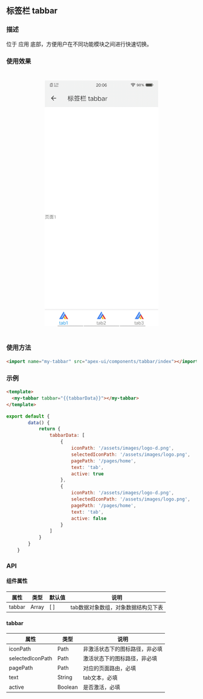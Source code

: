 ## 标签栏 tabbar

### 描述

位于 应用 底部，方便用户在不同功能模块之间进行快速切换。

### 使用效果
<div style="text-align: center;margin: 40px;"><img src="../assets/tabbar.jpg" style="width:300px" /></div>

### 使用方法

```html
<import name="my-tabbar" src="apex-ui/components/tabbar/index"></import>
```


### 示例

```html
<template>
  <my-tabbar tabbar="{{tabbarData}}"></my-tabbar>
</template>
```

```js
export default {
        data() {
            return {
                tabbarData: [
                    {
                        iconPath: '/assets/images/logo-d.png',
                        selectedIconPath: '/assets/images/logo.png',
                        pagePath: '/pages/home',
                        text: 'tab',
                        active: true
                    },
                    {
                        iconPath: '/assets/images/logo-d.png',
                        selectedIconPath: '/assets/images/logo.png',
                        pagePath: '/pages/home',
                        text: 'tab',
                        active: false
                    }
                ]
            }
        }
    }
```



### API

#### 组件属性

| 属性   | 类型  | 默认值 | 说明                                |
| ------ | ----- | ------ | ----------------------------------- |
| tabbar | Array | [ ]    | tab数据对象数组，对象数据结构见下表 |

#### tabbar

| 属性             | 类型    | 说明                           |
| ---------------- | ------- | ------------------------------ |
| iconPath         | Path    | 非激活状态下的图标路径，非必填 |
| selectedIconPath | Path    | 激活状态下的图标路径，非必填   |
| pagePath         | Path    | 对应的页面路由，必填           |
| text             | String  | tab文本，必填                  |
| active           | Boolean | 是否激活，必填                 |

